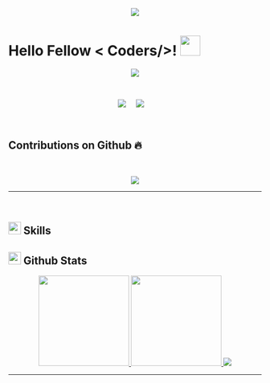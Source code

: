 <p align="center">
  <img src="https://capsule-render.vercel.app/api?type=waving&color=gradient&height=90"/>
</p>

<h1> Hello Fellow < Coders/>! <img src = "https://raw.githubusercontent.com/MartinHeinz/MartinHeinz/master/wave.gif" width = 40> </h1>

<p align='center'>
<img src="https://readme-typing-svg.herokuapp.com?color=%2336BCF7&size=25&center=true&vCenter=true&width=433&height=75&lines=I'm+Sr.+Pato;Computer+Science+Student;@sr-pato">
</p>

<br>

<p align='center'>
<img src="https://komarev.com/ghpvc/?username=sr-pato">&nbsp;&nbsp;&nbsp;&nbsp;
<img src="https://img.shields.io/github/followers/sr-pato?style=social">&nbsp;&nbsp;&nbsp;&nbsp;
</p>

<br>

## Contributions on Github 🔥 
<br>
<p align='center'><img src="https://github-readme-streak-stats.herokuapp.com?user=sr-pato&theme=black-ice&hide_border=true&date_format=M%20j%5B%2C%20Y%5D"></p>

<hr><br>

## <img src="https://media2.giphy.com/media/QssGEmpkyEOhBCb7e1/giphy.gif?cid=ecf05e47a0n3gi1bfqntqmob8g9aid1oyj2wr3ds3mg700bl&rid=giphy.gif" width ="25"><b> Skills</b>


<!-- 
## General Stats <a href="https://dev.to/aayushidroid" target="blank"><img align="center" src="https://cdn.jsdelivr.net/npm/simple-icons@3.0.1/icons/dev-dot-to.svg" alt="aayushi-droid" height="40" width="40" /></a> -->

## <img src="https://media.giphy.com/media/iY8CRBdQXODJSCERIr/giphy.gif" width="25"> <b>Github Stats</b>

<div align="center">
  <a href="https://github.com/sr-pato">
  <img height="180em" src="https://github-readme-stats.vercel.app/api?username=sr-pato&show_icons=true&theme=dracula&include_all_commits=true&count_private=true"/>
  <img height="180em" src="https://github-readme-stats.vercel.app/api/top-langs/?username=sr-pato&layout=compact&langs_count=7&theme=dracula"/>
  <img src="https://github-profile-trophy.vercel.app/?username=sr-pato&theme=gruvbox">
</div>

<hr><br>
  

<!--START_SECTION:waka-->
<!--END_SECTION:waka-->

